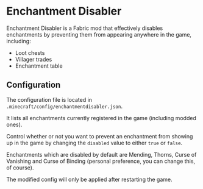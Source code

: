 # Enchantment Disabler
Enchantment Disabler is a Fabric mod that effectively disables enchantments by preventing them from appearing anywhere in the game, including:
- Loot chests
- Villager trades
- Enchantment table
## Configuration
The configuration file is located in `.minecraft/config/enchantmentdisabler.json`.

It lists all enchantments currently registered in the game (including modded ones).

Control whether or not you want to prevent an enchantment from showing up in the game by changing the `disabled` value to either `true` or `false`.

Enchantments which are disabled by default are Mending, Thorns, Curse of Vanishing and Curse of Binding (personal preference, you can change this, of course).

The modified config will only be applied after restarting the game.
